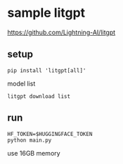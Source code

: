 # sample litgpt

https://github.com/Lightning-AI/litgpt

## setup

```shell
pip install 'litgpt[all]'
```

model list

```shell
litgpt download list
```

## run

```shell
HF_TOKEN=$HUGGINGFACE_TOKEN
python main.py
```

use 16GB memory
